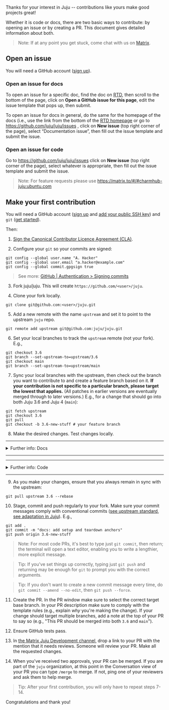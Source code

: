 Thanks for your interest in Juju -- contributions like yours make good projects
great!

Whether it is code or docs, there are two basic ways to contribute: by opening
an issue or by creating a PR. This document gives detailed information about
both.

> Note: If at any point you get stuck, come chat with us on
[Matrix](https://matrix.to/#/#charmhub-juju:ubuntu.com).

## Open an issue

You will need a GitHub account ([sign up](https://github.com/signup)).

### Open an issue for docs

To open an issue for a specific doc, find the doc on
[RTD](https://canonical-juju.readthedocs-hosted.com), then scroll to the bottom
of the page, click on **Open a GitHub issue for this page**, edit the issue
template that pops up, then submit.

To open an issue for docs in general, do the same for the homepage of the docs
(i.e., use the link from the bottom of the [RTD
homepage](https://canonical-juju.readthedocs-hosted.com) or go to
https://github.com/juju/juju/issues , click on **New issue** (top right corner
of the page), select “Documentation issue”, then fill out the issue template and
submit the issue.

### Open an issue for code

Go to https://github.com/juju/juju/issues  click on **New issue** (top right
corner of the page), select whatever is appropriate, then fill out the issue
template and submit the issue.

> Note: For feature requests please use
https://matrix.to/#/#charmhub-juju:ubuntu.com

## Make your first contribution

You will need a GitHub account ([sign up](https://github.com/signup) and [add
your public SSH key](https://github.com/settings/ssh)) and `git` ([get
started](https://git-scm.com/book/en/v2/Getting-Started-What-is-Git%3F)).

Then:

1. [Sign the Canonical Contributor Licence Agreement
   (CLA)](https://ubuntu.com/legal/contributors).

2. Configure your `git` so your commits are signed:

```
git config --global user.name "A. Hacker"
git config --global user.email "a.hacker@example.com"
git config --global commit.gpgsign true
```

> See more: [GitHub | Authentication > Signing commits](https://docs.github.com/en/authentication/managing-commit-signature-verification/signing-commits)

3. Fork juju/juju. This will create `https://github.com/<user>/juju`.

4. Clone your fork locally.

```
git clone git@github.com:<user>/juju.git
```

5. Add a new remote with the name `upstream` and set it to point to the upstream
   `juju` repo.

```
git remote add upstream git@github.com:juju/juju.git
```

6. Set your local branches to track the `upstream` remote (not your fork). E.g.,

```
git checkout 3.6
git branch --set-upstream-to=upstream/3.6
git checkout main
git branch --set-upstream-to=upstream/main
```

7. Sync your local branches with the upstream, then check out the branch you
   want to contribute to and create a feature branch based on it. **If your
   contribution is not specific to a particular branch, please target the lowest that
   applies.** (All patches in earlier versions are eventually merged through to later
   versions.) E.g., for a change that should go into both Juju 3.6 and Juju 4
   (`main`):

```
git fetch upstream
git checkout 3.6
git pull
git checkout -b 3.6-new-stuff # your feature branch
```

8. Make the desired changes. Test changes locally.


----------------
<details>

<summary>Further info: Docs</summary>

The documentation is in `juju/docs`, which is further split into `user/` and
`contributor/`. Some user reference docs (for the `juju` CLI commands, the
controller and model configs, and the hook commands) are autogenerated from
source, and must be updated in source.

> Tip: If you start from an existing doc on
https://canonical-juju.readthedocs-hosted.com/en/latest/, you can find its
source file by scrolling to the bottom of the page and clicking on **Edit this
page on GitHub** -- though we still recommend you do not make changes there
directly there but rather in a local clone, as that will make it easier for you
to iterate during the PR review process.

If you create a new page make sure to index it appropriately in the correct
overview page (usually, an index page in the directory where you've created the
page). If you delete a page, make sure to set up a redirect in the
`juju/docs/redirects.txt` file.

### Standards

All changes should follow the existing patterns, including
[Diátaxis](https://diataxis.fr), the [Canonical Documentation Style
Guide](https://docs.ubuntu.com/styleguide/en), the modular structure, the
cross-referencing pattern, [MyST
Markdown](https://canonical-documentation-with-sphinx-and-readthedocscom.readthedocs-hosted.com/style-guide-myst/),
etc.

### Testing

Changes should be inspected by building the docs and fixing any issues
discovered that way. To preview the docs as they will be rendered on RTD, in
`juju/docs` run `make run` and open the provided link in a browser. If you get
errors, try `make clean`, then `make run` again. For other checks, see `make
[Tab]` and select the command for the desired check.

</details>

----------------

----------------
<details>

<summary>Further info: Code</summary>

### Installing Go

`juju` is written in [Go](https://go.dev/). To install Go see [Go
docs](https://golang.org/doc/install#install).

### Building Juju and its dependencies

Fork and clone the Juju repo, then navigate to the root directory and run `make
install`:

```
git clone https://github.com/<user>/juju.git
cd juju
make install
```

### Updating Go dependencies

Juju uses Go modules to manage dependencies. To update a dependency, use the
following, ensuring that the dependency is using a version where possible, or a
commit hash if not available:


```
go get -u github.com/the/dependency@v1.2.3
go mod tidy
```

### Code formatting

To format your code, run `go fmt`.

> Note: Your editor may do this automatically.


### Imports

Import statements are grouped into 3 sections: standard library, 3rd party
libraries, juju imports. The tool "go fmt" can be used to ensure each
group is alphabetically sorted. eg:

```go
    import (
        "fmt"
        "time"

        "labix.org/v2/mgo"
        "github.com/juju/loggo"
        gc "gopkg.in/check.v1"

        "github.com/juju/juju/state"
        "github.com/juju/worker/v3"
    )
```

### Testing

Some tests may require local lxd to be installed, see
[installing lxd via snap](https://stgraber.org/2016/10/17/lxd-snap-available/).

Juju uses the `gocheck` testing framework, which is automatically installed
as a dependency of `juju`. You can read more about `gocheck` at
http://godoc.org/gopkg.in/check.v1. `gocheck` is integrated into the source of
each package so the standard `go test` command is used to run `gocheck` tests.
For example:

```
go test -v github.com/juju/juju/core/config -check.v
```

By default `gocheck` will run all tests
in a package, selected tests can by run by passing `-gocheck.f` to match a
subset of test names.

```
go test -gocheck.f '$REGEX'
```


### Testing and MongoDB

Many tests use a standalone instance of `mongod` as part of their setup. The
`mongod` binary found in `$PATH` is executed by these suites.  If you don't
already have MongoDB installed, run

```
make install-mongo-dependencies
```
</details>

----------------



9. As you make your changes, ensure that you always remain in sync with the upstream:

```
git pull upstream 3.6 --rebase
```

10. Stage, commit and push regularly to your fork. Make sure your commit messages
    comply with conventional commits ([see upstream
    standard](https://www.conventionalcommits.org/en/v1.0.0/), [see adaptation in
    Juju](./docs/contributor/reference/conventional-commits.md)). E.g.,

```
git add .
git commit -m "docs: add setup and teardown anchors"
git push origin 3.6-new-stuff
```

> Note: For most code PRs, it's best to type just `git commit`, then return; the
terminal will open a text editor, enabling you to write a lengthier, more
explicit message.

> Tip: If you've set things up correctly, typing just `git push` and returning
may be enough for `git` to prompt you with the correct arguments.

> Tip: If you don't want to create a new commit message every time, do
`git commit --amend --no-edit`, then `git push --force`.

11. Create the PR. In the PR window make sure to select the correct target base
    branch. In your PR description make sure to comply with the template rules (e.g.,
    explain _why_ you're making the change). If your change should target multiple
    branches, add a note at the top of your PR to say so (e.g., "This PR should be
    merged into both `3.6` and `main`").

12. Ensure GitHub tests pass.

13. In [the Matrix Juju Development
    channel](https://matrix.to/#/#charmhub-jujudev:ubuntu.com), drop a link to your
    PR with the mention that it needs reviews. Someone will review your PR. Make all
    the requested changes.

14. When you've received two approvals, your PR can be merged. If you are part
    of the `juju` organization, at this point in the Conversation view of your PR
    you can type `/merge` to merge. If not, ping one of your reviewers and ask them
    to help merge.

> Tip: After your first contribution, you will only have to repeat steps 7-14.

Congratulations and thank you!
